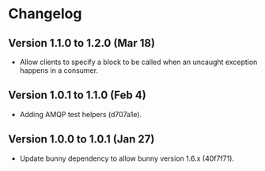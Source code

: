 # Changelog

## Version 1.1.0 to 1.2.0 (Mar 18)

* Allow clients to specify a block to be called when an uncaught exception happens
in a consumer.

## Version 1.0.1 to 1.1.0 (Feb 4)

* Adding AMQP test helpers (d707a1e).

## Version 1.0.0 to 1.0.1 (Jan 27)

* Update bunny dependency to allow bunny version 1.6.x (40f7f71).
